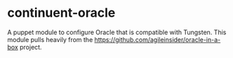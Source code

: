 continuent-oracle
=================

A puppet module to configure Oracle that is compatible with Tungsten. This module pulls heavily from the https://github.com/agileinsider/oracle-in-a-box project.
